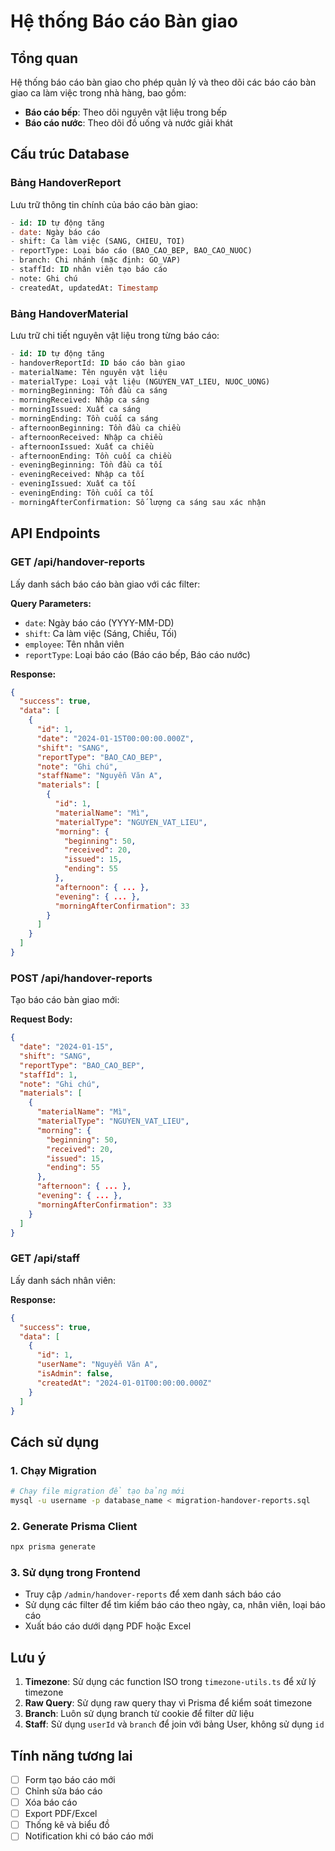 # Hệ thống Báo cáo Bàn giao

## Tổng quan

Hệ thống báo cáo bàn giao cho phép quản lý và theo dõi các báo cáo bàn giao ca làm việc trong nhà hàng, bao gồm:

- **Báo cáo bếp**: Theo dõi nguyên vật liệu trong bếp
- **Báo cáo nước**: Theo dõi đồ uống và nước giải khát

## Cấu trúc Database

### Bảng HandoverReport
Lưu trữ thông tin chính của báo cáo bàn giao:

```sql
- id: ID tự động tăng
- date: Ngày báo cáo
- shift: Ca làm việc (SANG, CHIEU, TOI)
- reportType: Loại báo cáo (BAO_CAO_BEP, BAO_CAO_NUOC)
- branch: Chi nhánh (mặc định: GO_VAP)
- staffId: ID nhân viên tạo báo cáo
- note: Ghi chú
- createdAt, updatedAt: Timestamp
```

### Bảng HandoverMaterial
Lưu trữ chi tiết nguyên vật liệu trong từng báo cáo:

```sql
- id: ID tự động tăng
- handoverReportId: ID báo cáo bàn giao
- materialName: Tên nguyên vật liệu
- materialType: Loại vật liệu (NGUYEN_VAT_LIEU, NUOC_UONG)
- morningBeginning: Tồn đầu ca sáng
- morningReceived: Nhập ca sáng
- morningIssued: Xuất ca sáng
- morningEnding: Tồn cuối ca sáng
- afternoonBeginning: Tồn đầu ca chiều
- afternoonReceived: Nhập ca chiều
- afternoonIssued: Xuất ca chiều
- afternoonEnding: Tồn cuối ca chiều
- eveningBeginning: Tồn đầu ca tối
- eveningReceived: Nhập ca tối
- eveningIssued: Xuất ca tối
- eveningEnding: Tồn cuối ca tối
- morningAfterConfirmation: Số lượng ca sáng sau xác nhận
```

## API Endpoints

### GET /api/handover-reports
Lấy danh sách báo cáo bàn giao với các filter:

**Query Parameters:**
- `date`: Ngày báo cáo (YYYY-MM-DD)
- `shift`: Ca làm việc (Sáng, Chiều, Tối)
- `employee`: Tên nhân viên
- `reportType`: Loại báo cáo (Báo cáo bếp, Báo cáo nước)

**Response:**
```json
{
  "success": true,
  "data": [
    {
      "id": 1,
      "date": "2024-01-15T00:00:00.000Z",
      "shift": "SANG",
      "reportType": "BAO_CAO_BEP",
      "note": "Ghi chú",
      "staffName": "Nguyễn Văn A",
      "materials": [
        {
          "id": 1,
          "materialName": "Mì",
          "materialType": "NGUYEN_VAT_LIEU",
          "morning": {
            "beginning": 50,
            "received": 20,
            "issued": 15,
            "ending": 55
          },
          "afternoon": { ... },
          "evening": { ... },
          "morningAfterConfirmation": 33
        }
      ]
    }
  ]
}
```

### POST /api/handover-reports
Tạo báo cáo bàn giao mới:

**Request Body:**
```json
{
  "date": "2024-01-15",
  "shift": "SANG",
  "reportType": "BAO_CAO_BEP",
  "staffId": 1,
  "note": "Ghi chú",
  "materials": [
    {
      "materialName": "Mì",
      "materialType": "NGUYEN_VAT_LIEU",
      "morning": {
        "beginning": 50,
        "received": 20,
        "issued": 15,
        "ending": 55
      },
      "afternoon": { ... },
      "evening": { ... },
      "morningAfterConfirmation": 33
    }
  ]
}
```

### GET /api/staff
Lấy danh sách nhân viên:

**Response:**
```json
{
  "success": true,
  "data": [
    {
      "id": 1,
      "userName": "Nguyễn Văn A",
      "isAdmin": false,
      "createdAt": "2024-01-01T00:00:00.000Z"
    }
  ]
}
```

## Cách sử dụng

### 1. Chạy Migration
```bash
# Chạy file migration để tạo bảng mới
mysql -u username -p database_name < migration-handover-reports.sql
```

### 2. Generate Prisma Client
```bash
npx prisma generate
```

### 3. Sử dụng trong Frontend
- Truy cập `/admin/handover-reports` để xem danh sách báo cáo
- Sử dụng các filter để tìm kiếm báo cáo theo ngày, ca, nhân viên, loại báo cáo
- Xuất báo cáo dưới dạng PDF hoặc Excel

## Lưu ý

1. **Timezone**: Sử dụng các function ISO trong `timezone-utils.ts` để xử lý timezone
2. **Raw Query**: Sử dụng raw query thay vì Prisma để kiểm soát timezone
3. **Branch**: Luôn sử dụng branch từ cookie để filter dữ liệu
4. **Staff**: Sử dụng `userId` và `branch` để join với bảng User, không sử dụng `id`

## Tính năng tương lai

- [ ] Form tạo báo cáo mới
- [ ] Chỉnh sửa báo cáo
- [ ] Xóa báo cáo
- [ ] Export PDF/Excel
- [ ] Thống kê và biểu đồ
- [ ] Notification khi có báo cáo mới 